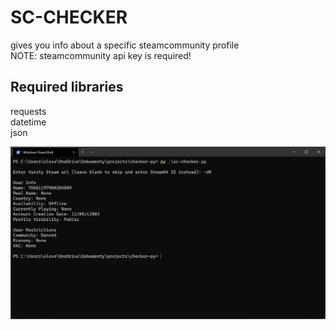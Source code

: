 # SC-CHECKER
gives you info about a specific steamcommunity profile\
NOTE: steamcommunity api key is required!
## Required libraries
requests\
datetime\
json

![Showcase](https://github.com/olexon/sc-checker/blob/main/img/checkershowcase.png)
